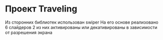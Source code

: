 # Проект Traveling

Из сторонних библиотек использован swiper
На его основе реализовано 6 слайдеров
2 из них активированы или декативированы в зависимости от разрешения экрана
